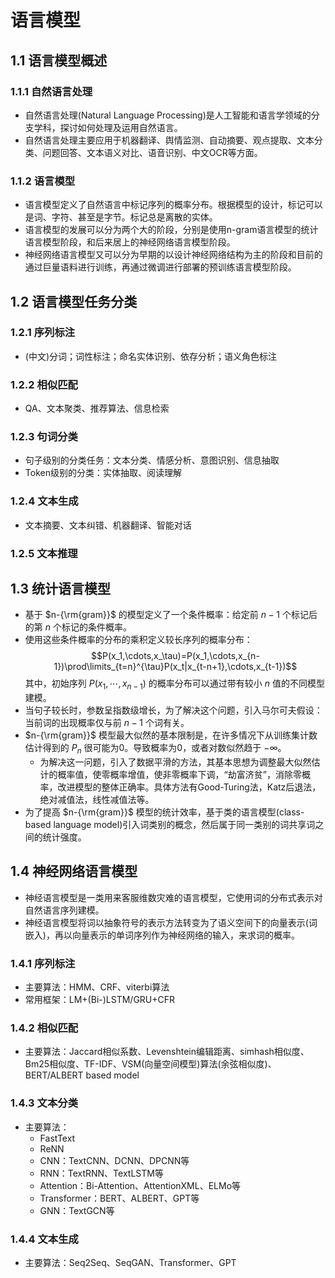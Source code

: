 # 语言模型
## 1.1 语言模型概述
### 1.1.1 自然语言处理
- 自然语言处理(Natural Language Processing)是人工智能和语言学领域的分支学科，探讨如何处理及运用自然语言。
- 自然语言处理主要应用于机器翻译、舆情监测、自动摘要、观点提取、文本分类、问题回答、文本语义对比、语音识别、中文OCR等方面。
### 1.1.2 语言模型
- 语言模型定义了自然语言中标记序列的概率分布。根据模型的设计，标记可以是词、字符、甚至是字节。标记总是离散的实体。
- 语言模型的发展可以分为两个大的阶段，分别是使用n-gram语言模型的统计语言模型阶段，和后来居上的神经网络语言模型阶段。
- 神经网络语言模型又可以分为早期的以设计神经网络结构为主的阶段和目前的通过巨量语料进行训练，再通过微调进行部署的预训练语言模型阶段。

## 1.2 语言模型任务分类
### 1.2.1 序列标注
- (中文)分词；词性标注；命名实体识别、依存分析；语义角色标注
### 1.2.2 相似匹配
- QA、文本聚类、推荐算法、信息检索
### 1.2.3 句词分类
- 句子级别的分类任务：文本分类、情感分析、意图识别、信息抽取
- Token级别的分类：实体抽取、阅读理解
### 1.2.4 文本生成
- 文本摘要、文本纠错、机器翻译、智能对话
### 1.2.5 文本推理

## 1.3 统计语言模型
- 基于 $n-{\rm{gram}}$ 的模型定义了一个条件概率：给定前 $n-1$ 个标记后的第 $n$ 个标记的条件概率。
- 使用这些条件概率的分布的乘积定义较长序列的概率分布：
$$P(x_1,\cdots,x_\tau)=P(x_1,\cdots,x_{n-1})\prod\limits_{t=n}^{\tau}P(x_t|x_{t-n+1},\cdots,x_{t-1})$$
其中，初始序列 $P(x_1,\cdots,x_{n-1})$ 的概率分布可以通过带有较小 $n$ 值的不同模型建模。
- 当句子较长时，参数呈指数级增长，为了解决这个问题，引入马尔可夫假设：当前词的出现概率仅与前 $n−1$ 个词有关。
- $n-{\rm{gram}}$ 模型最大似然的基本限制是，在许多情况下从训练集计数估计得到的 $P_n$ 很可能为0。导致概率为0，或者对数似然趋于 $-\infty$。
    - 为解决这一问题，引入了数据平滑的方法，其基本思想为调整最大似然估计的概率值，使零概率增值，使非零概率下调，“劫富济贫”，消除零概率，改进模型的整体正确率。具体方法有Good-Turing法，Katz后退法，绝对减值法，线性减值法等。
- 为了提高 $n-{\rm{gram}}$ 模型的统计效率，基于类的语言模型(class-based language model)引入词类别的概念，然后属于同一类别的词共享词之间的统计强度。

## 1.4 神经网络语言模型
- 神经语言模型是一类用来客服维数灾难的语言模型，它使用词的分布式表示对自然语言序列建模。
- 神经语言模型将词以抽象符号的表示方法转变为了语义空间下的向量表示(词嵌入)，再以向量表示的单词序列作为神经网络的输入，来求词的概率。
### 1.4.1 序列标注
- 主要算法：HMM、CRF、viterbi算法
- 常用框架：LM+(Bi-)LSTM/GRU+CFR

### 1.4.2 相似匹配
- 主要算法：Jaccard相似系数、Levenshtein编辑距离、simhash相似度、Bm25相似度、TF-IDF、VSM(向量空间模型)算法(余弦相似度)、BERT/ALBERT based model

### 1.4.3 文本分类
- 主要算法：
    - FastText
    - ReNN
    - CNN：TextCNN、DCNN、DPCNN等
    - RNN：TextRNN、TextLSTM等
    - Attention：Bi-Attention、AttentionXML、ELMo等
    - Transformer：BERT、ALBERT、GPT等
    - GNN：TextGCN等

### 1.4.4 文本生成
- 主要算法：Seq2Seq、SeqGAN、Transformer、GPT